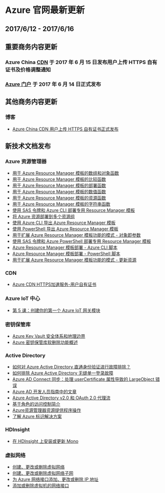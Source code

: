 <properties
	pageTitle="Azure 官网本周更新 | Azure"
    description="Azure 官网本周更新"
    services=""
    documentationCenter=""
    authors=""
    manager=""
    editor=""
    tags=""/>

<tags ms.service="weekly-updates" ms.date="" wacn.date="" wacn.lang="cn"/>

# Azure 官网最新更新
## 2017/6/12 - 2017/6/16
## 重要商务内容更新

### Azure China <a id="weekly-updates-6-12_pricing-cdn" href="/pricing/details/cdn/">CDN</a> 于 2017 年 6 月 15 日发布用户上传 HTTPS 自有证书及价格调整通知

### <a id="weekly-updates-6-12_home-features-azure-portal" href="/home/features/azure-portal/">Azure 门户</a> 于 2017 年 6 月 14 日正式发布

## 其他商务内容更新
### 博客
<ul>
<li><a id="weekly-updates-6-12_blog-AzureChinaCDNUsersUploadHTTPSCertificate" href="/blog/2017/06/15/AzureChinaCDNUsersUploadHTTPSCertificate/">Azure China CDN 用户上传 HTTPS 自有证书正式发布</a></li>
</ul>

## 新技术文档发布
### Azure 资源管理器
<ul>
<li><a id="weekly-updates-6-12_documentation-resource-group-template-functions-array" href="/documentation/articles/resource-group-template-functions-array/">用于 Azure Resource Manager 模板的数组和对象函数</a></li>
<li><a id="weekly-updates-6-12_documentation-resource-group-template-functions-comparison" href="/documentation/articles/resource-group-template-functions-comparison/">用于 Azure Resource Manager 模板的比较函数</a></li>
<li><a id="weekly-updates-6-12_documentation-resource-group-template-functions-deployment" href="/documentation/articles/resource-group-template-functions-deployment/">用于 Azure Resource Manager 模板的部署函数</a></li>
<li><a id="weekly-updates-6-12_documentation-resource-group-template-functions-numeric" href="/documentation/articles/resource-group-template-functions-numeric/">用于 Azure Resource Manager 模板的数值函数</a></li>
<li><a id="weekly-updates-6-12_documentation-resource-group-template-functions-resource" href="/documentation/articles/resource-group-template-functions-resource/">用于 Azure Resource Manager 模板的资源函数</a></li>
<li><a id="weekly-updates-6-12_documentation-resource-group-template-functions-string" href="/documentation/articles/resource-group-template-functions-string/">用于 Azure Resource Manager 模板的字符串函数</a></li>
<li><a id="weekly-updates-6-12_documentation-resource-manager-cli-sas-token" href="/documentation/articles/resource-manager-cli-sas-token/">使用 SAS 令牌和 Azure CLI 部署专用 Resource Manager 模板</a></li>
<li><a id="weekly-updates-6-12_documentation-resource-manager-cross-resource-group-deployment" href="/documentation/articles/resource-manager-cross-resource-group-deployment/">将 Azure 资源部署到多个资源组</a></li>
<li><a id="weekly-updates-6-12_documentation-resource-manager-export-template-cli" href="/documentation/articles/resource-manager-export-template-cli/">使用 Azure CLI 导出 Azure Resource Manager 模板</a></li>
<li><a id="weekly-updates-6-12_documentation-resource-manager-export-template-powershell" href="/documentation/articles/resource-manager-export-template-powershell/">使用 PowerShell 导出 Azure Resource Manager 模板</a></li>
<li><a id="weekly-updates-6-12_documentation-resource-manager-objects-as-parameters" href="/documentation/articles/resource-manager-objects-as-parameters/">用于扩展 Azure Resource Manager 模板功能的模式 - 对象即参数</a></li>
<li><a id="weekly-updates-6-12_documentation-resource-manager-powershell-sas-token" href="/documentation/articles/resource-manager-powershell-sas-token/">使用 SAS 令牌和 Azure PowerShell 部署专用 Resource Manager 模板</a></li>
<li><a id="weekly-updates-6-12_documentation-resource-manager-samples-cli-deploy" href="/documentation/articles/resource-manager-samples-cli-deploy/">Azure Resource Manager 模板部署 - Azure CLI 脚本</a></li>
<li><a id="weekly-updates-6-12_documentation-resource-manager-samples-powershell-deploy" href="/documentation/articles/resource-manager-samples-powershell-deploy/">Azure Resource Manager 模板部署 - PowerShell 脚本</a></li>
<li><a id="weekly-updates-6-12_documentation-resource-manager-update" href="/documentation/articles/resource-manager-update/">用于扩展 Azure Resource Manager 模板功能的模式 - 更新资源</a></li>
</ul>

### CDN
<ul>
<li><a id="weekly-updates-6-12_documentation-cdn-https-customer-supplied-cert" href="/documentation/articles/cdn-https-customer-supplied-cert/">Azure CDN HTTPS加速服务-用户自有证书</a></li>
</ul>

### Azure IoT 中心
<ul>
<li><a id="weekly-updates-6-12_documentation-iot-hub-gateway-kit-c-lesson5-create-gateway-module" href="/documentation/articles/iot-hub-gateway-kit-c-lesson5-create-gateway-module/">第 5 课：创建你的第一个 Azure IoT 网关模块</a></li>
</ul>

### 密钥保管库
<ul>
<li><a id="weekly-updates-6-12_documentation-key-vault-ovw-security-worlds" href="/documentation/articles/key-vault-ovw-security-worlds/">Azure Key Vault 安全体系和地理边界</a></li>
<li><a id="weekly-updates-6-12_documentation-key-vault-ovw-soft-delete" href="/documentation/articles/key-vault-ovw-soft-delete/">Azure 密钥保管库软删除功能概述</a></li>
</ul>

### Active Directory
<ul>
<li><a id="weekly-updates-6-12_documentation-active-directory-aadconnect-troubleshoot-pass-through-authentication" href="/documentation/articles/active-directory-aadconnect-troubleshoot-pass-through-authentication/">如何对 Azure Active Directory 直通身份验证进行故障排除？</a></li>
<li><a id="weekly-updates-6-12_documentation-active-directory-aadconnect-troubleshoot-sso" href="/documentation/articles/active-directory-aadconnect-troubleshoot-sso/">如何排除 Azure Active Directory 无缝单一登录故障</a></li>
<li><a id="weekly-updates-6-12_documentation-active-directory-aadconnectsync-largeobjecterror-usercertificate" href="/documentation/articles/active-directory-aadconnectsync-largeobjecterror-usercertificate/">Azure AD Connect 同步：处理 userCertificate 属性导致的 LargeObject 错误</a></li>
<li><a id="weekly-updates-6-12_documentation-active-directory-developers-guide-index" href="/documentation/articles/active-directory-developers-guide-index/">Azure AD 开发人员指南中的文章</a></li>
<li><a id="weekly-updates-6-12_documentation-active-directory-v2-protocols-oauth-on-behalf-of" href="/documentation/articles/active-directory-v2-protocols-oauth-on-behalf-of/">Azure Active Directory v2.0 和 OAuth 2.0 代理流</a></li>
<li><a id="weekly-updates-6-12_documentation-role-based-access-control-create-custom-roles-for-internal-external-users" href="/documentation/articles/role-based-access-control-create-custom-roles-for-internal-external-users/">基于角色的访问控制简介</a></li>
<li><a id="weekly-updates-6-12_documentation-role-based-access-control-resource-provider-operations" href="/documentation/articles/role-based-access-control-resource-provider-operations/">Azure资源管理器资源提供程序操作</a></li>
<li><a id="weekly-updates-6-12_documentation-understand-azure-identity-solutions" href="/documentation/articles/understand-azure-identity-solutions/">了解 Azure 标识解决方案</a></li>
</ul>

### HDInsight
<ul>
<li><a id="weekly-updates-6-12_documentation-hdinsight-hadoop-install-mono" href="/documentation/articles/hdinsight-hadoop-install-mono/">在 HDInsight 上安装或更新 Mono</a></li>
</ul>

### 虚拟网络
<ul>
<li><a id="weekly-updates-6-12_documentation-virtual-network-manage-network" href="/documentation/articles/virtual-network-manage-network/">创建、更改或删除虚拟网络</a></li>
<li><a id="weekly-updates-6-12_documentation-virtual-network-manage-subnet" href="/documentation/articles/virtual-network-manage-subnet/">创建、更改或删除虚拟网络子网</a></li>
<li><a id="weekly-updates-6-12_documentation-virtual-network-network-interface-addresses" href="/documentation/articles/virtual-network-network-interface-addresses/">为 Azure 网络接口添加、更改或删除 IP 地址</a></li>
<li><a id="weekly-updates-6-12_documentation-virtual-network-network-interface-vm" href="/documentation/articles/virtual-network-network-interface-vm/">添加或删除虚拟机的网络接口</a></li>
</ul>